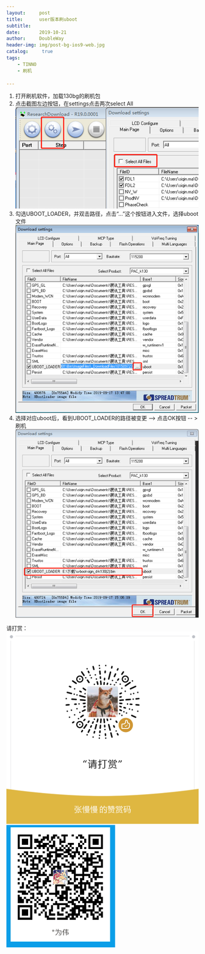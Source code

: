 ```yaml
---
layout:     post
title:      user版本刷uboot
subtitle:   
date:       2019-10-21
author:     DoubleWay
header-img: img/post-bg-ios9-web.jpg
catalog: 	 true
tags:
    - TINNO
    - 刷机
    
---
```


1. 打开刷机软件，加载130bg的刷机包
2. 点击截图左边按钮，在settings点击两次select All
![Github](https://raw.githubusercontent.com/DoubleWay/DoubleWay.github.io/master/img/2019-10-21/2019-10-21-1.1.png)
3. 勾选UBOOT_LOADER，并双击路径，点击“...”这个按钮进入文件，选择uboot文件
![Github](https://raw.githubusercontent.com/DoubleWay/DoubleWay.github.io/master/img/2019-10-21/2019-10-21-1.2.png)
4.  选择对应uboot后，看到UBOOT_LOADER的路径被变更 --> 点击OK按钮 -- > 刷机
![Github](https://raw.githubusercontent.com/DoubleWay/DoubleWay.github.io/master/img/2019-10-21/2019-10-21-1.3.png)  


请打赏：  
![GitHub](https://raw.githubusercontent.com/DoubleWay/DoubleWay.github.io/master/img/%E6%89%93%E8%B5%8F%E7%A0%81/wechat_money.png)  
![GitHub](https://raw.githubusercontent.com/DoubleWay/DoubleWay.github.io/master/img/%E6%89%93%E8%B5%8F%E7%A0%81/aliplay_money.png)


